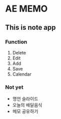 # AE MEMO
## This is note app

### Function
1. Delete
2. Edit
3. Add
4. Save
5. Calendar

### Not yet
+ 명언 슬라이드
+ 오늘의 배달음식
+ 메모 공유하기
